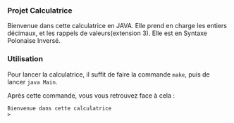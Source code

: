 ### Projet Calculatrice ###
Bienvenue dans cette calculatrice en JAVA.
Elle prend en charge les entiers décimaux, et les rappels de valeurs(extension 3).
Elle est en Syntaxe Polonaise Inversé.

### Utilisation ###
Pour lancer la calculatrice, il suffit de faire la commande `make`, puis de lancer
`java Main`.

Après cette commande, vous vous retrouvez face à cela :
```
Bienvenue dans cette calculatrice
>
```
